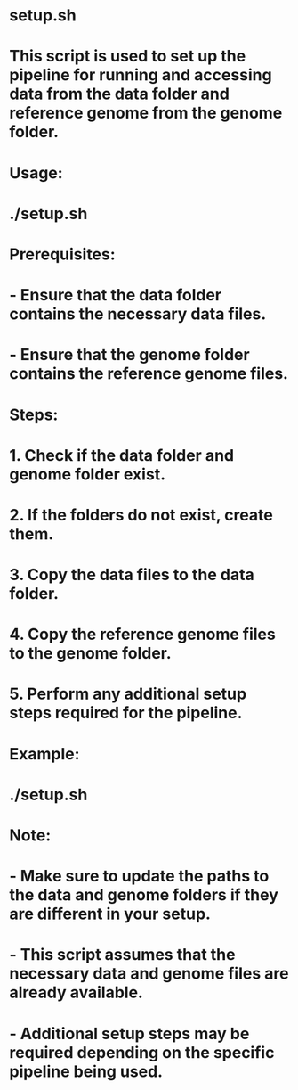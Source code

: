 # setup.sh
#
# This script is used to set up the pipeline for running and accessing data from the data folder and reference genome from the genome folder.
#
# Usage:
#   ./setup.sh
#
# Prerequisites:
#   - Ensure that the data folder contains the necessary data files.
#   - Ensure that the genome folder contains the reference genome files.
#
# Steps:
#   1. Check if the data folder and genome folder exist.
#   2. If the folders do not exist, create them.
#   3. Copy the data files to the data folder.
#   4. Copy the reference genome files to the genome folder.
#   5. Perform any additional setup steps required for the pipeline.
#
# Example:
#   ./setup.sh
#
# Note:
#   - Make sure to update the paths to the data and genome folders if they are different in your setup.
#   - This script assumes that the necessary data and genome files are already available.
#   - Additional setup steps may be required depending on the specific pipeline being used.
